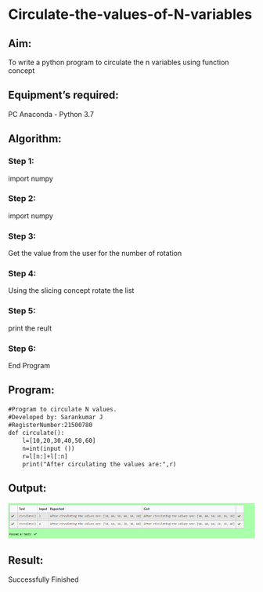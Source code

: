 # Circulate-the-values-of-N-variables
## Aim:
To write a python program to circulate the n variables using function concept
## Equipment’s required:
PC
Anaconda - Python 3.7
## Algorithm: 

### Step 1: 
import numpy

### Step 2: 
import numpy

### Step 3: 
Get the value from the user for the number of rotation

### Step 4: 
Using the slicing concept rotate the list

### Step 5: 
print the reult

### Step 6: 
End Program

## Program:
```
#Program to circulate N values.
#Developed by: Sarankumar J
#RegisterNumber:21500780
def circulate():
    l=[10,20,30,40,50,60]
    n=int(input ())
    r=l[n:]+l[:n]
    print("After circulating the values are:",r)

```

## Output:

![output](./Output1.png)

## Result:
Successfully Finished
